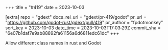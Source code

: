 +++
title = "#419"
date = 2023-10-03

[extra]
repo = "gdext"
docs_rel_url = "gdext/pr-419/godot"
pr_url = "https://github.com/godot-rust/gdext/pull/419"
pr_author = "fpdotmonkey"
sort_key = 2023-10-03
date_time = 2023-10-03T17:03:29Z
commit_sha = "6e07b1daf7e9ab88892fa61156a6d6811edc61dc"
+++

Allow different class names in rust and Godot

